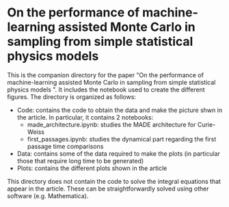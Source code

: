 # On the performance of machine-learning assisted Monte Carlo in sampling from simple statistical physics models 

This is the companion directory for the paper "On the performance of machine-learning assisted Monte Carlo in sampling from simple statistical physics models ".
It includes the notebook used to create the different figures.
The directory is organized as follows:

- Code: contains the code to obtain the data and make the picture shwn in the article. In particular, it contains 2 notebooks:
  - made_architecture.ipynb: studies the MADE architecture for Curie-Weiss
  - first_passages.ipynb: studies the dynamical part regarding the first passage time comparisons
- Data: contains some of the data required to make the plots (in particular those that require long time to be generated)
- Plots: contains the different plots shown in the article

This directory does not contain the code to solve the integral equations that appear in the article. These can be straightforwardly solved using other software (e.g. Mathematica).
